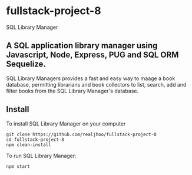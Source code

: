 # fullstack-project-8
 SQL Library Manager
 
 ## A SQL application library manager using Javascript, Node, Express, PUG and SQL ORM Sequelize.
SQL Library Managers provides a fast and easy way to maage a book database, permitting librarians and book collectors to list, search, add and filter books from the SQL Library Manager's database. 

 ## Install
 To install SQL Library Manager on your computer

 ```
 git clone https://github.com/realjhoo/fullstack-project-8
 cd fullstack-project-8
 npm clean-install
 ```

 To run SQL Library Manager:

 `npm start`
